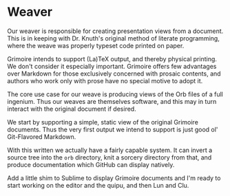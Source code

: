 # Weaver

  Our weaver is responsible for creating presentation views from a document.
This is in keeping with Dr. Knuth's original method of literate programming,
where the weave was properly typeset code printed on paper. 


Grimoire intends to support (La)TeX output, and thereby physical printing.
We don't consider it especially important.  Grimoire offers few advantages
over Markdown for those exclusively concerned with prosaic contents, and 
authors who work only with prose have no special motive to adopt it. 


The core use case for our weave is producing views of the Orb files of a 
full ingenium.  Thus our weaves are themselves software, and this may in
turn interact with the original document if desired.


We start by supporting a simple, static view of the original Grimoire
documents.  Thus the very first output we intend to support is just good ol'
Git-Flavored Markdown. 


With this written we actually have a fairly capable system. It can invert a
source tree into the `orb` directory, knit a sorcery directory from that,
and produce documentation which GitHub can display natively. 


Add a little shim to Sublime to display Grimoire documents and I'm ready to
start working on the editor and the quipu, and then Lun and Clu. 
